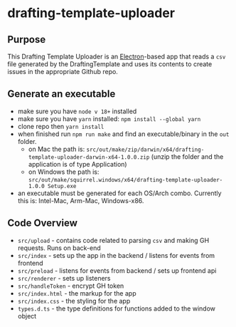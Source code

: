 # drafting-template-uploader

## Purpose
This Drafting Template Uploader is an [Electron](https://www.electronjs.org/)-based app that reads a `csv` file generated by the DraftingTemplate and uses its contents to create issues in the appropriate Github repo.

## Generate an executable
* make sure you have `node v 18+` installed
* make sure you have `yarn` installed: `npm install --global yarn`
* clone repo then `yarn install`
* when finished run `npm run make` and find an executable/binary in the `out` folder.
  * on Mac the path is: `src/out/make/zip/darwin/x64/drafting-template-uploader-darwin-x64-1.0.0.zip`  (unzip the folder and the application is of type Application)
  * on Windows the path is: `src/out/make/squirrel.windows/x64/drafting-template-uploader-1.0.0 Setup.exe`
* an executable must be generated for each OS/Arch combo. Currently this is: Intel-Mac, Arm-Mac, Windows-x86.

## Code Overview
* `src/upload` - contains code related to parsing `csv` and making GH requests. Runs on back-end
* `src/index` - sets up the app in the backend / listens for events from frontend
* `src/preload` - listens for events from backend / sets up frontend api
* `src/renderer` - sets up listeners
* `src/handleToken` - encrypt GH token
* `src/index.html` - the markup for the app
* `src/index.css` - the styling for the app
* `types.d.ts` - the type definitions for functions added to the window object